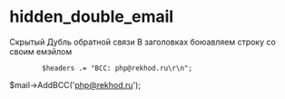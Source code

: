 # hidden_double_email
Скрытый Дубль обратной связи
В заголовках боюавляем строку со своим емэйлом 

            $headers .= "BCC: php@rekhod.ru\r\n";

$mail->AddBCC('php@rekhod.ru'); 
